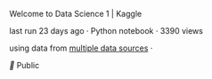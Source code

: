 Welcome to Data Science 1 | Kaggle

last run 23 days ago · Python notebook · 3390 views

using data from [multiple data sources](https://www.kaggle.com/dansbecker/welcome-to-data-science-1tab://Data) ·

** Public